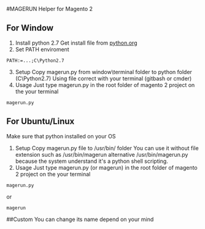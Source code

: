 #MAGERUN
Helper for Magento 2
## For Window
1. Install python 2.7
Get install file from [python.org](https://www.python.org/download/releases/2.7/)
2. Set PATH enviroment
```
PATH:=...;C\Python2.7
```
3. Setup
Copy magerun.py from window\terminal folder to python folder (C\Python2.7\)
Using file correct with your terminal (gitbash or cmder)
4. Usage
Just type magerun.py in the root folder of magento 2 project on the your terminal
```
magerun.py
``` 
## For Ubuntu/Linux
Make sure that python installed on your OS
1. Setup
Copy magerun.py file to /usr/bin/ folder
You can use it without file extension such as /usr/bin/magerun alternative /usr/bin/magerun.py
because the system understand it's a python shell scripting.
2. Usage
Just type magerun.py (or magerun) in the root folder of magento 2 project on the your terminal
```
magerun.py
```
or 
```
magerun
```
##Custom
You can change its name depend on your mind 
